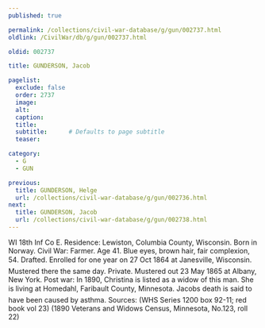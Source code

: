 ```yaml
---
published: true

permalink: /collections/civil-war-database/g/gun/002737.html
oldlink: /CivilWar/db/g/gun/002737.html

oldid: 002737

title: GUNDERSON, Jacob

pagelist:
  exclude: false
  order: 2737
  image: 
  alt:
  caption:
  title:
  subtitle:      # Defaults to page subtitle
  teaser:

category: 
  - G 
  - GUN

previous:
  title: GUNDERSON, Helge
  url: /collections/civil-war-database/g/gun/002736.html  
next:
  title: GUNDERSON, Jacob
  url: /collections/civil-war-database/g/gun/002738.html   
---
```

WI 18th Inf Co E. Residence: Lewiston, Columbia County, Wisconsin. Born in Norway. Civil War: Farmer. Age 41. Blue eyes, brown hair, fair complexion, 5&#146;4&#148;. Drafted. Enrolled for one year on 27 Oct 1864 at Janesville, Wisconsin. Mustered there the same day. Private. Mustered out 23 May 1865 at Albany, New York. Post war: In 1890, Christina is listed as a widow of this man. She is living at Homedahl, Faribault County, Minnesota. Jacob&#146;s death is said to have been caused by asthma. Sources: (WHS Series 1200 box 92-11; red book vol 23) (1890 Veterans and Widows Census, Minnesota, No.123, roll 22)